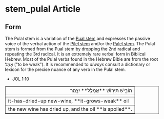 # stem_pulal Article

## Form
The Pulal stem is a variation of the [Pual stem](https://git.door43.org/Door43/en-uhg/src/master/content/stem_pual/02.md) and expresses the passive voice of the verbal action of the [Pilel stem](https://git.door43.org/Door43/en-uhg/src/master/content/stem_pilel/02.md) and/or the [Palel stem](https://git.door43.org/Door43/en-uhg/src/master/content/stem_palel/02.md).  The Pulal stem is formed from the Pual stem by dropping the 2nd radical and repeating the 3rd radical. It is an extremely rare verbal form in Biblical Hebrew. Most of the Pulal verbs found in the Hebrew Bible are from the root אָמַל ("to be weak"). It is recommended to *always* consult a dictionary or lexicon for the precise nuance of any verb in the Pulal stem. 

* JOL 1:10
<table border="1" class="docutils">
<colgroup>
<col width="100%" />
</colgroup>
<tbody valign="top">
<tr class="row-odd" align="right"><td>הוֹבִ֥ישׁ תִּיר֖וֹשׁ **אֻמְלַ֥ל** יִצְהָֽר</td>
</tr>
<tr class="row-even"><td></td>
</tr>
<tr class="row-odd"><td>it-has-dried-up new-wine, **it-grows-weak** oil</td>
</tr>
<tr class="row-even"><td>the new wine has dried up, and the oil **is spoiled**.</td>
</tr>
</tbody>
</table>